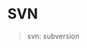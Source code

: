 <!--
 * @Author: wzheng(hb_wangzheng@163.com)
 * @Github: https://github.com/wayley
 * @Company: Fih-ACKN
 * @Date: 2021-05-14 10:06:43
 * @LastEditors: wzheng(hb_wangzheng@163.com)
 * @LastEditTime: 2021-05-14 10:55:19
 * @Description: 
-->
# SVN
> svn: subversion

